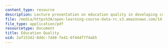 ```yaml
---
content_type: resource
description: Lecture presentation on education quality in developing countries.
file: /media/https%3A/open-learning-course-data-rc.s3.amazonaws.com/14-771-development-economics-microeconomic-issues-and-policy-models-fall-2008/2af153428ddc7d487e416f444f7f4ab5_lec6.pdf
file_type: application/pdf
resourcetype: Document
title: Education Quality
uid: 2af15342-8ddc-7d48-7e41-6f444f7f4ab5
---
```

